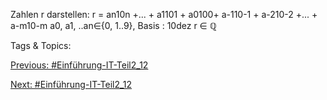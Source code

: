 Zahlen r darstellen:
r = an10n +... + a1101 + a0100+ a-110-1 + a-210-2 +... + a-m10-m
a0, a1, ..an∈{0, 1..9}, 
Basis : 10dez
r ∈ ℚ

   Tags & Topics:
   

[Previous: #Einführung-IT-Teil2_12](Einführung-IT-Teil2_12.md)

[Next: #Einführung-IT-Teil2_12](Einführung-IT-Teil2_12.md)